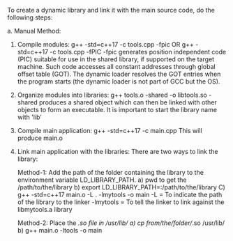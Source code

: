To create a dynamic library and link it with the main source code, do the following steps:

a. Manual Method:
1. Compile modules:
    g++ -std=c++17 -c tools.cpp -fpic OR
    g++ -std=c++17 -c tools.cpp -fPIC
    -fpic generates position independent code (PIC) suitable for use in the shared library, if supported on the target machine. Such code accesses all constant addresses through global offset table (GOT). The dynamic loader resolves the GOT entries when the program starts (the dynamic loader is not part of GCC but the OS).

2. Organize modules into libraries:
    g++ tools.o -shared -o libtools.so
    -shared produces a shared object which can then be linked with other objects to form an executable.
    It is important to start the library name with 'lib'

3. Compile main application:
    g++ -std=c++17 -c main.cpp
    This will produce main.o

4. Link main application with the libraries:
    There are two ways to link the library:
    
    Method-1:   Add the path of the folder containing the library to the environment variable LD_LIBRARY_PATH.
    a) pwd to get the /path/to/the/library
    b) export LD_LIBRARY_PATH=:/path/to/the/library
    C) g++ -std=c++17 main.o -L . -lmytools -o main
    -L = To indicate the path of the library to the linker
    -lmytools = To tell the linker to link against the libmytools.a library

    Method-2:   Place the *.so file in /usr/lib/
    a) cp from/the/folder/*.so /usr/lib/
    b) g++ main.o -ltools -o main